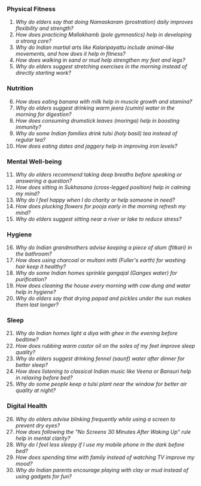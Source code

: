 ### **Physical Fitness**  
1. *Why do elders say that doing Namaskaram (prostration) daily improves flexibility and strength?*  
2. *How does practicing Mallakhamb (pole gymnastics) help in developing a strong core?*  
3. *Why do Indian martial arts like Kalaripayattu include animal-like movements, and how does it help in fitness?*  
4. *How does walking in sand or mud help strengthen my feet and legs?*  
5. *Why do elders suggest stretching exercises in the morning instead of directly starting work?*  

### **Nutrition**  
6. *How does eating banana with milk help in muscle growth and stamina?*  
7. *Why do elders suggest drinking warm jeera (cumin) water in the morning for digestion?*  
8. *How does consuming drumstick leaves (moringa) help in boosting immunity?*  
9. *Why do some Indian families drink tulsi (holy basil) tea instead of regular tea?*  
10. *How does eating dates and jaggery help in improving iron levels?*  

### **Mental Well-being**  
11. *Why do elders recommend taking deep breaths before speaking or answering a question?*  
12. *How does sitting in Sukhasana (cross-legged position) help in calming my mind?*  
13. *Why do I feel happy when I do charity or help someone in need?*  
14. *How does plucking flowers for pooja early in the morning refresh my mind?*  
15. *Why do elders suggest sitting near a river or lake to reduce stress?*  

### **Hygiene**  
16. *Why do Indian grandmothers advise keeping a piece of alum (fitkari) in the bathroom?*  
17. *How does using charcoal or multani mitti (Fuller's earth) for washing hair keep it healthy?*  
18. *Why do some Indian homes sprinkle gangajal (Ganges water) for purification?*  
19. *How does cleaning the house every morning with cow dung and water help in hygiene?*  
20. *Why do elders say that drying papad and pickles under the sun makes them last longer?*  

### **Sleep**  
21. *Why do Indian homes light a diya with ghee in the evening before bedtime?*  
22. *How does rubbing warm castor oil on the soles of my feet improve sleep quality?*  
23. *Why do elders suggest drinking fennel (saunf) water after dinner for better sleep?*  
24. *How does listening to classical Indian music like Veena or Bansuri help in relaxing before bed?*  
25. *Why do some people keep a tulsi plant near the window for better air quality at night?*  

### **Digital Health**  
26. *Why do elders advise blinking frequently while using a screen to prevent dry eyes?*  
27. *How does following the "No Screens 30 Minutes After Waking Up" rule help in mental clarity?*  
28. *Why do I feel less sleepy if I use my mobile phone in the dark before bed?*  
29. *How does spending time with family instead of watching TV improve my mood?*  
30. *Why do Indian parents encourage playing with clay or mud instead of using gadgets for fun?*
